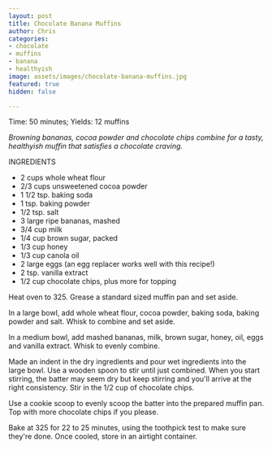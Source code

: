 ```yaml
---
layout: post
title: Chocolate Banana Muffins
author: Chris
categories:
- chocolate
- muffins
- banana
- healthyish
image: assets/images/chocolate-banana-muffins.jpg
featured: true
hidden: false

---
```

Time: 50 minutes;  Yields: 12 muffins

_Browning bananas, cocoa powder and chocolate chips combine for a tasty, healthyish muffin that satisfies a chocolate craving._

INGREDIENTS

* 2 cups whole wheat flour
* 2/3 cups unsweetened cocoa powder
* 1 1/2 tsp. baking soda
* 1 tsp. baking powder
* 1/2 tsp. salt
* 3 large ripe bananas, mashed
* 3/4 cup milk
* 1/4 cup brown sugar, packed
* 1/3 cup honey
* 1/3 cup canola oil
* 2 large eggs (an egg replacer works well with this recipe!)
* 2 tsp. vanilla extract
* 1/2 cup chocolate chips, plus more for topping

Heat oven to 325. Grease a standard sized muffin pan and set aside.

In a large bowl, add whole wheat flour, cocoa powder, baking soda, baking powder and salt. Whisk to combine and set aside.

In a medium bowl, add mashed bananas, milk, brown sugar, honey, oil, eggs and vanilla extract. Whisk to evenly combine.

Made an indent in the dry ingredients and pour wet ingredients into the large bowl. Use a wooden spoon to stir until just combined. When you start stirring, the batter may seem dry but keep stirring and you'll arrive at the right consistency. Stir in the 1/2 cup of chocolate chips.

Use a cookie scoop to evenly scoop the batter into the prepared muffin pan. Top with more chocolate chips if you please.

Bake at 325 for 22 to 25 minutes, using the toothpick test to make sure they're done. Once cooled, store in an airtight container.